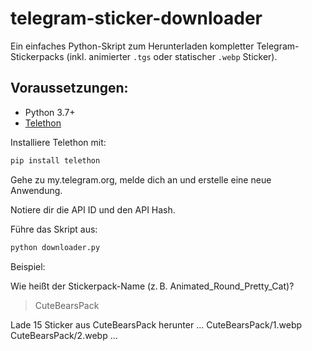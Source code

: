 # telegram-sticker-downloader

Ein einfaches Python-Skript zum Herunterladen kompletter Telegram-Stickerpacks (inkl. animierter `.tgs` oder statischer `.webp` Sticker).

## Voraussetzungen:

- Python 3.7+
- [Telethon](https://github.com/LonamiWebs/Telethon)

Installiere Telethon mit:

```bash
pip install telethon
```

Gehe zu my.telegram.org, melde dich an und erstelle eine neue Anwendung.

Notiere dir die API ID und den API Hash.

Führe das Skript aus:

```bash
python downloader.py
```

Beispiel:

Wie heißt der Stickerpack-Name (z. B. Animated_Round_Pretty_Cat)?
> CuteBearsPack

Lade 15 Sticker aus CuteBearsPack herunter ...
 CuteBearsPack/1.webp
 CuteBearsPack/2.webp
 ...
